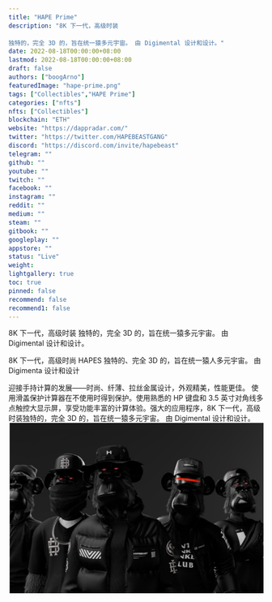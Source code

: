 ```yaml
---
title: "HAPE Prime"
description: "8K 下一代，高级时装

独特的，完全 3D 的，旨在统一猿多元宇宙。 由 Digimental 设计和设计。"
date: 2022-08-18T00:00:00+08:00
lastmod: 2022-08-18T00:00:00+08:00
draft: false
authors: ["boogArno"]
featuredImage: "hape-prime.png"
tags: ["Collectibles","HAPE Prime"]
categories: ["nfts"]
nfts: ["Collectibles"]
blockchain: "ETH"
website: "https://dappradar.com/"
twitter: "https://twitter.com/HAPEBEASTGANG"
discord: "https://discord.com/invite/hapebeast"
telegram: ""
github: ""
youtube: ""
twitch: ""
facebook: ""
instagram: ""
reddit: ""
medium: ""
steam: ""
gitbook: ""
googleplay: ""
appstore: ""
status: "Live"
weight: 
lightgallery: true
toc: true
pinned: false
recommend: false
recommend1: false
---
```

8K 下一代，高级时装
独特的，完全 3D 的，旨在统一猿多元宇宙。 由 Digimental 设计和设计。

8K 下一代，高级时尚 HAPES 独特的、完全 3D 的，旨在统一猿人多元宇宙。 由 Digimenta 设计和设计

迎接手持计算的发展——时尚、纤薄、拉丝金属设计，外观精美，性能更佳。 使用滑盖保护计算器在不使用时得到保护。使用熟悉的 HP 键盘和 3.5 英寸对角线多点触控大显示屏，享受功能丰富的计算体验。强大的应用程序，8K 下一代，高级时装独特的，完全 3D 的，旨在统一猿多元宇宙。 由 Digimental 设计和设计。
![hapeprime-dapp-collectibles-ethereum-image1_559910d50ddf7dbca919ef474d589435](hapeprime-dapp-collectibles-ethereum-image1_559910d50ddf7dbca919ef474d589435.png)

